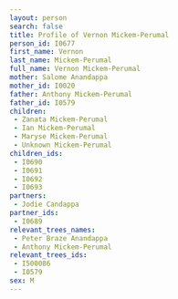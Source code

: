 ```yaml
---
layout: person
search: false
title: Profile of Vernon Mickem-Perumal
person_id: I0677
first_name: Vernon
last_name: Mickem-Perumal
full_name: Vernon Mickem-Perumal
mother: Salome Anandappa
mother_id: I0020
father: Anthony Mickem-Perumal
father_id: I0579
children:
 - Zanata Mickem-Perumal
 - Ian Mickem-Perumal
 - Maryse Mickem-Perumal
 - Unknown Mickem-Perumal
children_ids:
 - I0690
 - I0691
 - I0692
 - I0693
partners:
 - Jodie Candappa
partner_ids:
 - I0689
relevant_trees_names:
 - Peter Braze Anandappa
 - Anthony Mickem-Perumal
relevant_trees_ids:
 - I500086
 - I0579
sex: M
---
```



